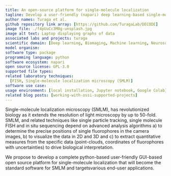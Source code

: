 ```yaml
---
title: An open-source platform for single-molecule localization
tagline: Develop a user-friendly (napari) deep learning-based single-molecule detection software.
author names: Turaga et al.
github repository link array: [https://github.com/TuragaLab/DECODE]
image file: ./f4pUuCc3M0g-unsplash.jpg
image alt text: Laptop displaying graphs of data
associated labs and projects: turaga
scientific domain: [Deep learning, Biomaging, Machine learning, Neuroscience]
model organism:
software type: package
programming language: python
software ecosystem: napari
open source license: GPL-3.0
supported file types:
related laboratory techniques:
  [FISH, Single-molecule localization microscopy (SMLM)]
software use case:
usage environment: [local installation, Jupyter notebook, Google Colab]
related blog posts: [working-with-ossi-supported-projects]
---
```


Single-molecule localization microscopy (SMLM), has revolutionized biology as it extends the resolution of light microscopy by up to 50-fold. SMLM, and related techniques like single particle tracking, single molecule FISH and in situ sequencing depend on advanced analysis algorithms a) to determine the precise positions of single fluorophores in the camera images, b) to visualize the data in 2D and 3D and c) to extract quantitative measures from the specific data (point-clouds, coordinates of fluorophores with uncertainties) to drive biological interpretation.

We propose to develop a complete python-based user-friendly GUI-based open source platform for single-molecule localization that will become the standard software for SMLM and targetsvarious end-user applications.
